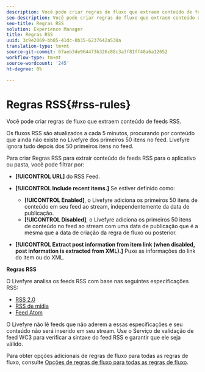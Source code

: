 ```yaml
---
description: Você pode criar regras de fluxo que extraem conteúdo de feeds RSS.
seo-description: Você pode criar regras de fluxo que extraem conteúdo de feeds RSS.
seo-title: Regras RSS
solution: Experience Manager
title: Regras RSS
uuid: 3c9e2069-bb85-41dc-8b35-6237642a538a
translation-type: tm+mt
source-git-commit: 67aeb3de964473b326c88c3a3f81ff48a6a12652
workflow-type: tm+mt
source-wordcount: '245'
ht-degree: 0%

---
```



# Regras RSS{#rss-rules}

Você pode criar regras de fluxo que extraem conteúdo de feeds RSS.

Os fluxos RSS são atualizados a cada 5 minutos, procurando por conteúdo que ainda não existe no Livefyre dos primeiros 50 itens no feed. Livefyre ignora tudo depois dos 50 primeiros itens no feed.

Para criar Regras RSS para extrair conteúdo de feeds RSS para o aplicativo ou pasta, você pode filtrar por:

* **[!UICONTROL URL]** do RSS Feed.
* **[!UICONTROL Include recent items.]** Se estiver definido como:

   * **[!UICONTROL Enabled]**, o Livefyre adiciona os primeiros 50 itens de conteúdo em seu feed ao stream, independentemente da data de publicação.
   * **[!UICONTROL Disabled]**, o Livefyre adiciona os primeiros 50 itens de conteúdo no feed ao stream com uma data de publicação que é a mesma que a data de criação da regra de fluxo ou posterior.

* **[!UICONTROL Extract post information from item link (when disabled, post information is extracted from XML).]** Puxe as informações do link do item ou do XML.

**Regras RSS**

O Livefyre analisa os feeds RSS com base nas seguintes especificações RSS:

* [RSS 2.0](https://en.wikipedia.org/wiki/RSS)
* [RSS de mídia](https://en.wikipedia.org/wiki/Media_RSS)
* [Feed Atom](https://validator.w3.org/feed/docs/atom.html)

O Livefyre não lê feeds que não aderem a essas especificações e seu conteúdo não será inserido em seu stream. Use o Serviço de validação de feed WC3 para verificar a sintaxe do feed RSS e garantir que ele seja válido.

Para obter opções adicionais de regras de fluxo para todas as regras de fluxo, consulte [Opções de regras de fluxo para todas as regras de fluxo](../c-streams/c-stream-rule-options-for-all-stream-rules.md#c_stream_rule_options_for_all_stream_rules).
